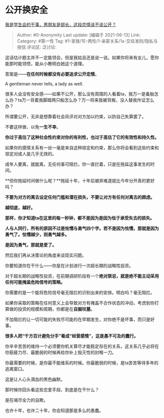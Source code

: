 # 公开换安全
[我是学生会的干事，男朋友是部长，这段恋情该不该公开？](https://www.zhihu.com/question/305452167/answer/716925932)

> Author: #0-Anonymity
> Last update: [编辑于 2021-06-13]
> Link:
> Category: #第一性
> Tag: #1-家族/1E-两性/1-亲密关系/1a-交往准则/隐私与授信
> 评论区:
> 泛讨论:

这话估计题主并不一定能领会，但是我姑且还是说一说。如果你将来有女儿，愿你能那时能领悟，能从小教明白她这个道理。

答案是——**在任何时候都没有必要追求公开恋情**。

A gentleman never tells, a lady as well.

很多人会没有安全感——如果不公开，那么没有周围的人看着ta，我万一是备胎怎么办？ta万一背着我脚踏两只船怎么办？万一将来我被背叛，没人替我作证怎么办？

所谓要公开，无非是想靠着社会风评对对方加以约束，以防自己失算罢了。

不要这样做，以免**一生不幸**。

**你过于高估了这种社会性约束对你的有利性，也过于高估了它的有效性和持久性。**

如果你的感情关系有一丝一毫是来自这种锁定和约束，那么你将会看到这些约束和锁定对成人是几乎无效的。

成年人要离，就能离，无任何事可阻拦。你一直拦着，只是在拖延这事发生的时间。

**但你拖延时间做什么呢？**拖延十年，十年后被弃难道就比今年分开真的更好吗？

**不要为对方的离去设定任何门槛和潜在损失，不要让对方有任何对离去的顾虑。**

**越彻底，越好。**

**那样，你才知道ta在这里的每一秒钟，都不是因为是因为怯于承受失去的损失。**

**人与人同行，所有的原因不过是怯懦与勇气四个字。若不是因为怯懦，那就是因为勇气了。怯懦越少，则勇气越多。**

**是因为勇气，那就是爱了。**

然后我们再从决策论的角度来谈现实问题。

你要知道你在干什么——你是在计划进行一次超长期的战略性投资。

对于超长期的战略性投资，在前期调研阶段有一个**绝对禁忌，就是绝不能主动采用任何可能掩盖危险信号的策略。**

你需要的是一个能将危险信号毫无阻拦的识别出来的安排。明白吗？毫无阻拦。

如果你采取的策略在任何意义上会导致对方有掩盖不合作状态的冲动，考虑到你打算做的投资的规模和周期，你都是在**自掘坟墓**。

不加阻拦的让一切可能的失败尽可能的在早期发生，对你绝不是坏事，而只是好事。

**很多人把“千方百计避免分手”看成“经营感情”，这是愚不可及的蠢行。**

你辛辛苦苦的维持一个必须要你机关算尽才能稳定存在的关系，这关系几乎必将在你筋疲力尽、最脆弱的时候再给你补上毁灭性的封喉一刀。

你最需要的时候，是你最不能维系的时候。你最脆弱的时候，是ta苦苦等待多年的逃离窗口。

这是让人心头滴血的黑色幽默。

那时候你回头看这些恋爱手段，到底是在干什么？

是在竭尽全力的自欺。

也许十年，也许二十年，你会知道那是多么的愚蠢。

